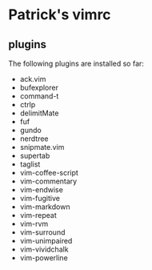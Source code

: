 Patrick's vimrc
===============

plugins
-------

The following plugins are installed so far:

- ack.vim
- bufexplorer
- command-t
- ctrlp
- delimitMate
- fuf
- gundo
- nerdtree
- snipmate.vim
- supertab
- taglist
- vim-coffee-script
- vim-commentary
- vim-endwise
- vim-fugitive
- vim-markdown
- vim-repeat
- vim-rvm
- vim-surround
- vim-unimpaired
- vim-vividchalk
- vim-powerline
